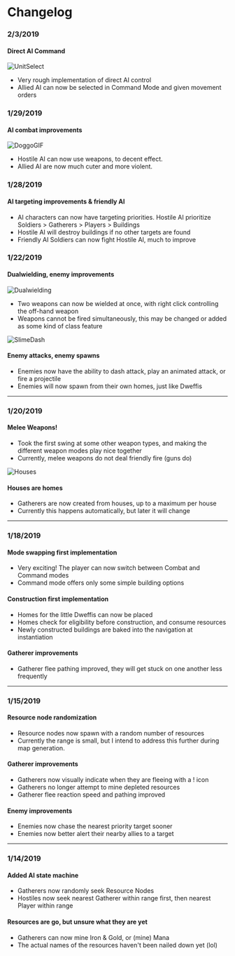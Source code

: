 # Changelog
### 2/3/2019
#### Direct AI Command
![UnitSelect](DemoImages/UnitCommands.gif?raw=true "Right now, they don't do much else...")
* Very rough implementation of direct AI control
* Allied AI can now be selected in Command Mode and given movement orders

### 1/29/2019
#### AI combat improvements
![DoggoGIF](DemoImages/DOGGOS.gif?raw=true "DOGGGOOOOOOSSSS!!!")
* Hostile AI can now use weapons, to decent effect.
* Allied AI are now much cuter and more violent.

### 1/28/2019
#### AI targeting improvements & friendly AI
* AI characters can now have targeting priorities. Hostile AI prioritize Soldiers > Gatherers > Players > Buildings
* Hostile AI will destroy buildings if no other targets are found
* Friendly AI Soldiers can now fight Hostile AI, much to improve

### 1/22/2019
#### Dualwielding, enemy improvements
![Dualwielding](DemoImages/DUALWIELD.gif?raw=true "It's a little rough around the edges, but I like it so far.")
* Two weapons can now be wielded at once, with right click controlling the off-hand weapon
* Weapons cannot be fired simultaneously, this may be changed or added as some kind of class feature

![SlimeDash](DemoImages/SLIMMWO.gif?raw=true "Now they're even more terrifying!")

#### Enemy attacks, enemy spawns
* Enemies now have the ability to dash attack, play an animated attack, or fire a projectile
* Enemies will now spawn from their own homes, just like Dweffis
---

### 1/20/2019
#### Melee Weapons!
* Took the first swing at some other weapon types, and making the different weapon modes play nice together
* Currently, melee weapons do not deal friendly fire (guns do)

![Houses](DemoImages/spawningWheel.gif?raw=true "Need a chimney with a cozy fire...")

#### Houses are homes
* Gatherers are now created from houses, up to a maximum per house
* Currently this happens automatically, but later it will change
---

### 1/18/2019
#### Mode swapping first implementation
* Very exciting! The player can now switch between Combat and Command modes
* Command mode offers only some simple building options

#### Construction first implementation
* Homes for the little Dweffis can now be placed
* Homes check for eligibility before construction, and consume resources
* Newly constructed buildings are baked into the navigation at instantiation

#### Gatherer improvements
* Gatherer flee pathing improved, they will get stuck on one another less frequently
---

### 1/15/2019
#### Resource node randomization
* Resource nodes now spawn with a random number of resources
* Currently the range is small, but I intend to address this further during map generation.

#### Gatherer improvements
* Gatherers now visually indicate when they are fleeing with a ! icon
* Gatherers no longer attempt to mine depleted resources
* Gatherer flee reaction speed and pathing improved

#### Enemy improvements
* Enemies now chase the nearest priority target sooner
* Enemies now better alert their nearby allies to a target
---

### 1/14/2019
#### Added AI state machine
* Gatherers now randomly seek Resource Nodes
* Hostiles now seek nearest Gatherer within range first, then nearest Player within range

#### Resources are go, but unsure what they are yet
* Gatherers can now mine Iron & Gold, or (mine) Mana
* The actual names of the resources haven't been nailed down yet (lol)